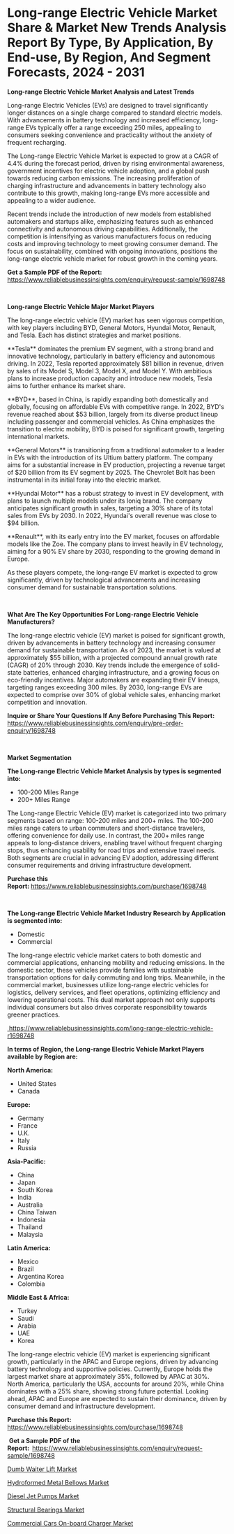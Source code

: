 <p><h1>Long-range Electric Vehicle Market Share & Market New Trends Analysis Report By Type, By Application, By End-use, By Region, And Segment Forecasts, 2024 - 2031</h1></p><p><strong>Long-range Electric Vehicle Market Analysis and Latest Trends</strong></p>
<p><p>Long-range Electric Vehicles (EVs) are designed to travel significantly longer distances on a single charge compared to standard electric models. With advancements in battery technology and increased efficiency, long-range EVs typically offer a range exceeding 250 miles, appealing to consumers seeking convenience and practicality without the anxiety of frequent recharging.</p><p>The Long-range Electric Vehicle Market is expected to grow at a CAGR of 4.4% during the forecast period, driven by rising environmental awareness, government incentives for electric vehicle adoption, and a global push towards reducing carbon emissions. The increasing proliferation of charging infrastructure and advancements in battery technology also contribute to this growth, making long-range EVs more accessible and appealing to a wider audience.</p><p>Recent trends include the introduction of new models from established automakers and startups alike, emphasizing features such as enhanced connectivity and autonomous driving capabilities. Additionally, the competition is intensifying as various manufacturers focus on reducing costs and improving technology to meet growing consumer demand. The focus on sustainability, combined with ongoing innovations, positions the long-range electric vehicle market for robust growth in the coming years.</p></p>
<p><strong>Get a Sample PDF of the Report:&nbsp;</strong> <a href="https://www.reliablebusinessinsights.com/enquiry/request-sample/1698748?utm_campaign=1119&utm_medium=2&utm_source=Github&utm_content=ia&utm_term=20102024&utm_id=long-range-electric-vehicle">https://www.reliablebusinessinsights.com/enquiry/request-sample/1698748</a></p>
<p>&nbsp;</p>
<p><strong>Long-range Electric Vehicle Major Market Players</strong></p>
<p><p>The long-range electric vehicle (EV) market has seen vigorous competition, with key players including BYD, General Motors, Hyundai Motor, Renault, and Tesla. Each has distinct strategies and market positions.</p><p>**Tesla** dominates the premium EV segment, with a strong brand and innovative technology, particularly in battery efficiency and autonomous driving. In 2022, Tesla reported approximately $81 billion in revenue, driven by sales of its Model S, Model 3, Model X, and Model Y. With ambitious plans to increase production capacity and introduce new models, Tesla aims to further enhance its market share.</p><p>**BYD**, based in China, is rapidly expanding both domestically and globally, focusing on affordable EVs with competitive range. In 2022, BYD's revenue reached about $53 billion, largely from its diverse product lineup including passenger and commercial vehicles. As China emphasizes the transition to electric mobility, BYD is poised for significant growth, targeting international markets.</p><p>**General Motors** is transitioning from a traditional automaker to a leader in EVs with the introduction of its Ultium battery platform. The company aims for a substantial increase in EV production, projecting a revenue target of $20 billion from its EV segment by 2025. The Chevrolet Bolt has been instrumental in its initial foray into the electric market.</p><p>**Hyundai Motor** has a robust strategy to invest in EV development, with plans to launch multiple models under its Ioniq brand. The company anticipates significant growth in sales, targeting a 30% share of its total sales from EVs by 2030. In 2022, Hyundai's overall revenue was close to $94 billion.</p><p>**Renault**, with its early entry into the EV market, focuses on affordable models like the Zoe. The company plans to invest heavily in EV technology, aiming for a 90% EV share by 2030, responding to the growing demand in Europe.</p><p>As these players compete, the long-range EV market is expected to grow significantly, driven by technological advancements and increasing consumer demand for sustainable transportation solutions.</p></p>
<p>&nbsp;</p>
<p><strong>What Are The Key Opportunities For Long-range Electric Vehicle Manufacturers?</strong></p>
<p><p>The long-range electric vehicle (EV) market is poised for significant growth, driven by advancements in battery technology and increasing consumer demand for sustainable transportation. As of 2023, the market is valued at approximately $55 billion, with a projected compound annual growth rate (CAGR) of 20% through 2030. Key trends include the emergence of solid-state batteries, enhanced charging infrastructure, and a growing focus on eco-friendly incentives. Major automakers are expanding their EV lineups, targeting ranges exceeding 300 miles. By 2030, long-range EVs are expected to comprise over 30% of global vehicle sales, enhancing market competition and innovation.</p></p>
<p><strong>Inquire or Share Your Questions If Any Before Purchasing This Report:</strong> <a href="https://www.reliablebusinessinsights.com/enquiry/pre-order-enquiry/1698748?utm_campaign=1119&utm_medium=2&utm_source=Github&utm_content=ia&utm_term=20102024&utm_id=long-range-electric-vehicle">https://www.reliablebusinessinsights.com/enquiry/pre-order-enquiry/1698748</a></p>
<p>&nbsp;</p>
<p><strong>Market Segmentation</strong></p>
<p><strong>The Long-range Electric Vehicle Market Analysis by types is segmented into:</strong></p>
<p><ul><li>100-200 Miles Range</li><li>200+ Miles Range</li></ul></p>
<p><p>The Long-range Electric Vehicle (EV) market is categorized into two primary segments based on range: 100-200 miles and 200+ miles. The 100-200 miles range caters to urban commuters and short-distance travelers, offering convenience for daily use. In contrast, the 200+ miles range appeals to long-distance drivers, enabling travel without frequent charging stops, thus enhancing usability for road trips and extensive travel needs. Both segments are crucial in advancing EV adoption, addressing different consumer requirements and driving infrastructure development.</p></p>
<p><strong>Purchase this Report:&nbsp;</strong><a href="https://www.reliablebusinessinsights.com/purchase/1698748?utm_campaign=1119&utm_medium=2&utm_source=Github&utm_content=ia&utm_term=20102024&utm_id=long-range-electric-vehicle">https://www.reliablebusinessinsights.com/purchase/1698748</a></p>
<p>&nbsp;</p>
<p><strong>The Long-range Electric Vehicle Market Industry Research by Application is segmented into:</strong></p>
<p><ul><li>Domestic</li><li>Commercial</li></ul></p>
<p><p>The long-range electric vehicle market caters to both domestic and commercial applications, enhancing mobility and reducing emissions. In the domestic sector, these vehicles provide families with sustainable transportation options for daily commuting and long trips. Meanwhile, in the commercial market, businesses utilize long-range electric vehicles for logistics, delivery services, and fleet operations, optimizing efficiency and lowering operational costs. This dual market approach not only supports individual consumers but also drives corporate responsibility towards greener practices.</p></p>
<p><a href="https://www.reliablebusinessinsights.com/long-range-electric-vehicle-r1698748?utm_campaign=1119&utm_medium=2&utm_source=Github&utm_content=ia&utm_term=20102024&utm_id=long-range-electric-vehicle">&nbsp;https://www.reliablebusinessinsights.com/long-range-electric-vehicle-r1698748</a></p>
<p><strong>In terms of Region, the Long-range Electric Vehicle Market Players available by Region are:</strong></p>
<p>
    <p> <strong> North America: </strong>
        <ul>
            <li>United States</li>
            <li>Canada</li>
        </ul>
        </p> 
    <p> <strong> Europe: </strong>
        <ul>
            <li>Germany</li>
            <li>France</li>
            <li>U.K.</li>
            <li>Italy</li>
            <li>Russia</li>
        </ul>
        </p> 
    <p> <strong> Asia-Pacific: </strong>
        <ul>
            <li>China</li>
            <li>Japan</li>
            <li>South Korea</li>
            <li>India</li>
            <li>Australia</li>
            <li>China Taiwan</li>
            <li>Indonesia</li>
            <li>Thailand</li>
            <li>Malaysia</li>
        </ul>
        </p> 
    <p> <strong> Latin America: </strong>
        <ul>
            <li>Mexico</li>
            <li>Brazil</li>
            <li>Argentina Korea</li>
            <li>Colombia</li>
        </ul>
        </p> 
    <p> <strong> Middle East & Africa: </strong>
        <ul>
            <li>Turkey</li>
            <li>Saudi</li>
            <li>Arabia</li>
            <li>UAE</li>
            <li>Korea</li>
        </ul>
    </p>
    </p>
<p><p>The long-range electric vehicle (EV) market is experiencing significant growth, particularly in the APAC and Europe regions, driven by advancing battery technology and supportive policies. Currently, Europe holds the largest market share at approximately 35%, followed by APAC at 30%. North America, particularly the USA, accounts for around 20%, while China dominates with a 25% share, showing strong future potential. Looking ahead, APAC and Europe are expected to sustain their dominance, driven by consumer demand and infrastructure development.</p></p>
<p><strong>Purchase this Report: </strong><a href="https://www.reliablebusinessinsights.com/purchase/1698748?utm_campaign=1119&utm_medium=2&utm_source=Github&utm_content=ia&utm_term=20102024&utm_id=long-range-electric-vehicle">https://www.reliablebusinessinsights.com/purchase/1698748</a></p>
<p>&nbsp;<strong>Get a Sample PDF of the Report:&nbsp;&nbsp;</strong><a href="https://www.reliablebusinessinsights.com/enquiry/request-sample/1698748?utm_campaign=1119&utm_medium=2&utm_source=Github&utm_content=ia&utm_term=20102024&utm_id=long-range-electric-vehicle">https://www.reliablebusinessinsights.com/enquiry/request-sample/1698748</a></p>
<p><strong></strong></p>
<p><p><a href="https://www.linkedin.com/pulse/navigating-global-dumb-waiter-lift-market-from-trends-strategy-gn9we?utm_campaign=1119&utm_medium=2&utm_source=Github&utm_content=ia&utm_term=20102024&utm_id=long-range-electric-vehicle">Dumb Waiter Lift Market</a></p><p><a href="https://issuu.com/reportprime-2/docs/hydroformed-metal-bellows-market-si_bf813038a72a44?utm_campaign=1119&utm_medium=2&utm_source=Github&utm_content=ia&utm_term=20102024&utm_id=long-range-electric-vehicle">Hydroformed Metal Bellows Market</a></p><p><a href="https://www.linkedin.com/pulse/regional-adaptations-global-diesel-jet-pumps-market-trends-lxcle?utm_campaign=1119&utm_medium=2&utm_source=Github&utm_content=ia&utm_term=20102024&utm_id=long-range-electric-vehicle">Diesel Jet Pumps Market</a></p><p><a href="https://issuu.com/reportprime-2/docs/structural-bearings-market-size-203_02ee4f85e3e130?utm_campaign=1119&utm_medium=2&utm_source=Github&utm_content=ia&utm_term=20102024&utm_id=long-range-electric-vehicle">Structural Bearings Market</a></p><p><a href="https://github.com/fendtankandh/Market-Research-Report-List-1/blob/main/commercial-cars-on-board-charger-market.md?utm_campaign=1119&utm_medium=2&utm_source=Github&utm_content=ia&utm_term=20102024&utm_id=long-range-electric-vehicle">Commercial Cars On-board Charger Market</a></p></p>
